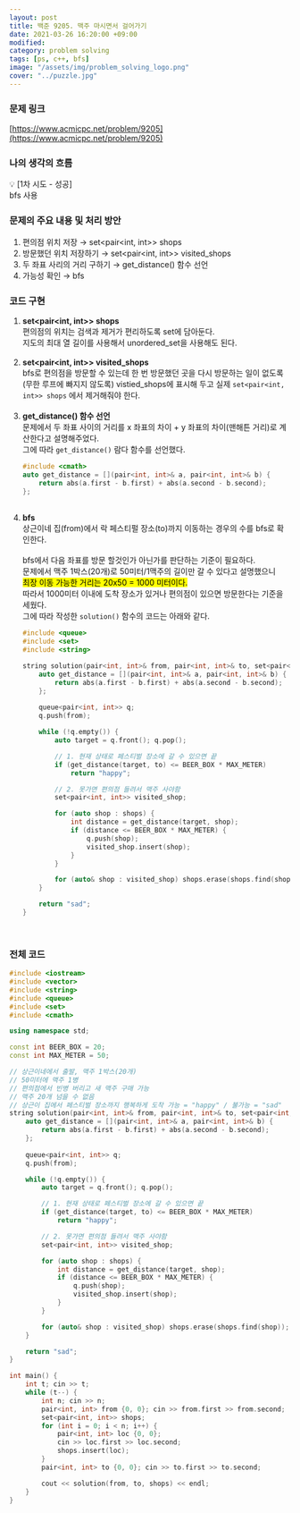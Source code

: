 ```yaml
---
layout: post
title: 백준 9205. 맥주 마시면서 걸어가기
date: 2021-03-26 16:20:00 +09:00
modified: 
category: problem solving
tags: [ps, c++, bfs]
image: "/assets/img/problem_solving_logo.png"
cover: "../puzzle.jpg"
---
```


### 문제 링크
[https://www.acmicpc.net/problem/9205](https://www.acmicpc.net/problem/9205)

### 나의 생각의 흐름
💡 [1차 시도 - 성공]<br>
    bfs 사용<br>

### 문제의 주요 내용 및 처리 방안
1. 편의점 위치 저장 → set<pair<int, int>> shops
1. 방문했던 위치 저장하기 → set<pair<int, int>> visited_shops
1. 두 좌표 사리의 거리 구하기 → get_distance() 함수 선언
1. 가능성 확인 → bfs

### 코드 구현 
1. **set<pair<int, int>> shops**<br>
    편의점의 위치는 검색과 제거가 편리하도록 set에 담아둔다.<br>
    지도의 최대 열 길이를 사용해서 unordered_set을 사용해도 된다.<br>
    <br>
1. **set<pair<int, int>> visited_shops**<br>
    bfs로 편의점을 방문할 수 있는데 한 번 방문했던 곳을 다시 방문하는 일이 없도록 (무한 루프에 빠지지 않도록) vistied_shops에 표시해 두고 실제 `set<pair<int, int>> shops` 에서 제거해줘야 한다.<br>
    <br>
1. **get_distance() 함수 선언**<br>
    문제에서 두 좌표 사이의 거리를 x 좌표의 차이 + y 좌표의 차이(맨해튼 거리)로 계산한다고 설명해주었다.<br>
    그에 따라 `get_distance()` 람다 함수를 선언했다.<br>
    ```c++
    #include <cmath>
    auto get_distance = [](pair<int, int>& a, pair<int, int>& b) {
        return abs(a.first - b.first) + abs(a.second - b.second);
    };
    ```
    <br>
1. **bfs**<br>
    상근이네 집(from)에서 락 페스티펄 장소(to)까지 이동하는 경우의 수를 bfs로 확인한다.<br>
    <br>
    bfs에서 다음 좌표를 방문 할것인가 아닌가를 판단하는 기준이 필요하다.<br>
    문제에서 맥주 1박스(20개)로 50미터/1맥주의 길이만 갈 수 있다고 설명했으니<br> <mark>최장 이동 가능한 거리는 20x50 = 1000 미터이다.</mark><br>
    따라서 1000미터 이내에 도착 장소가 있거나 편의점이 있으면 방문한다는 기준을 세웠다.<br>
    그에 따라 작성한 `solution()` 함수의 코드는 아래와 같다.<br> 
    ```c++
    #include <queue>
    #include <set>
    #include <string>

    string solution(pair<int, int>& from, pair<int, int>& to, set<pair<int, int>>& shops) {
        auto get_distance = [](pair<int, int>& a, pair<int, int>& b) {
            return abs(a.first - b.first) + abs(a.second - b.second);
        };
        
        queue<pair<int, int>> q;
        q.push(from);

        while (!q.empty()) {
            auto target = q.front(); q.pop();

            // 1. 현재 상태로 페스티벌 장소에 갈 수 있으면 끝
            if (get_distance(target, to) <= BEER_BOX * MAX_METER) 
                return "happy";

            // 2. 못가면 편의점 들려서 맥주 사야함
            set<pair<int, int>> visited_shop;

            for (auto shop : shops) {
                int distance = get_distance(target, shop);
                if (distance <= BEER_BOX * MAX_METER) {
                    q.push(shop);
                    visited_shop.insert(shop);
                }
            }

            for (auto& shop : visited_shop) shops.erase(shops.find(shop));
        }

        return "sad";
    }
    ```
    <br>

### 전체 코드
```c++
#include <iostream>
#include <vector>
#include <string>
#include <queue>
#include <set>
#include <cmath>

using namespace std;

const int BEER_BOX = 20;
const int MAX_METER = 50;

// 상근이네에서 출발, 맥주 1박스(20개)
// 50미터에 맥주 1병
// 편의점에서 빈병 버리고 새 맥주 구매 가능
// 맥주 20개 넘을 수 없음
// 상근이 집에서 페스티벌 장소까지 행복하게 도착 가능 = "happy" / 불가능 = "sad"
string solution(pair<int, int>& from, pair<int, int>& to, set<pair<int, int>>& shops) {
    auto get_distance = [](pair<int, int>& a, pair<int, int>& b) {
        return abs(a.first - b.first) + abs(a.second - b.second);
    };
    
    queue<pair<int, int>> q;
    q.push(from);

    while (!q.empty()) {
        auto target = q.front(); q.pop();

        // 1. 현재 상태로 페스티벌 장소에 갈 수 있으면 끝
        if (get_distance(target, to) <= BEER_BOX * MAX_METER) 
            return "happy";

        // 2. 못가면 편의점 들려서 맥주 사야함
        set<pair<int, int>> visited_shop;

        for (auto shop : shops) {
            int distance = get_distance(target, shop);
            if (distance <= BEER_BOX * MAX_METER) {
                q.push(shop);
                visited_shop.insert(shop);
            }
        }

        for (auto& shop : visited_shop) shops.erase(shops.find(shop));
    }

    return "sad";
}

int main() {
    int t; cin >> t;
    while (t--) {
        int n; cin >> n;
        pair<int, int> from {0, 0}; cin >> from.first >> from.second;
        set<pair<int, int>> shops;
        for (int i = 0; i < n; i++) {
            pair<int, int> loc {0, 0};
            cin >> loc.first >> loc.second;
            shops.insert(loc);
        }
        pair<int, int> to {0, 0}; cin >> to.first >> to.second;

        cout << solution(from, to, shops) << endl;
    }
}
```
